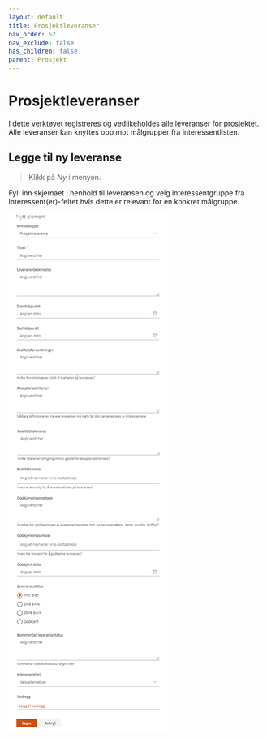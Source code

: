 ```yaml
---
layout: default
title: Prosjektleveranser
nav_order: 52
nav_exclude: false
has_children: false
parent: Prosjekt
---
```


# Prosjektleveranser

I dette verktøyet registreres og vedlikeholdes alle leveranser for prosjektet. Alle leveranser kan knyttes opp mot målgrupper fra interessentlisten.

## Legge til ny leveranse

> Klikk på *Ny* i menyen.

Fyll inn skjemaet i henhold til leveransen og velg interessentgruppe fra Interessent(er)-feltet hvis dette er relevant for en konkret målgruppe.

![](./media/image78.png)